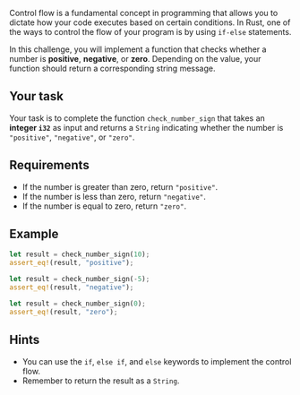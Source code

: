 Control flow is a fundamental concept in programming that allows you to dictate how your code executes based on certain conditions. In Rust, one of the ways to control the flow of your program is by using `if-else` statements.

In this challenge, you will implement a function that checks whether a number is **positive**, **negative**, or **zero**. Depending on the value, your function should return a corresponding string message.

## Your task

Your task is to complete the function `check_number_sign` that takes an **integer `i32`** as input and returns a `String` indicating whether the number is `"positive"`, `"negative"`, or `"zero"`.

## Requirements

- If the number is greater than zero, return `"positive"`.
- If the number is less than zero, return `"negative"`.
- If the number is equal to zero, return `"zero"`.

## Example

```rust
let result = check_number_sign(10);
assert_eq!(result, "positive");

let result = check_number_sign(-5);
assert_eq!(result, "negative");

let result = check_number_sign(0);
assert_eq!(result, "zero");
```

## Hints

- You can use the `if`, `else if`, and `else` keywords to implement the control flow.
- Remember to return the result as a `String`.
